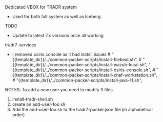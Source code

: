 Dedicated VBOX for TRADR system
- Used for both full system as well as Iceberg



TODO
- Update to latest 7.x versions once all working



tradr7-services
- I removed osiris console as it had inatsll issues
        # "{{template_dir}}/../common-packer-scripts/install-filebeat.sh",
        # "{{template_dir}}/../common-packer-scripts/install-wazuh-local.sh",
        "{{template_dir}}/../common-packer-scripts/install-osiris-console.sh",
        # "{{template_dir}}/../common-packer-scripts/install-chef-workstation.sh",
        # "{{template_dir}}/../common-packer-scripts/install-java-11.sh",

NOTES:
To add a new user you need to modify 3 files 
1. install-tradr-shell.sh
2. create an add-user-foo.sh
3. Add the add-user-foo.sh to the tradr7-packer.json file (in alphabetical order)

